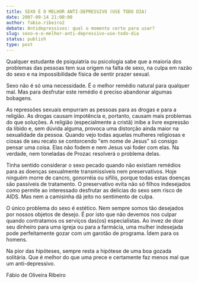 ```yaml
---
title: SEXO É O MELHOR ANTI-DEPRESSIVO (USE TODO DIA)
date: 2007-09-14 21:00:00
author: fabio.ribeiro2
debate: Antidepressivos: qual o momento certo para usar?
slug: sexo-e-o-melhor-anti-depressivo-use-todo-dia
status: publish 
type: post
---
```


  

  

Qualquer estudante de psiquiatria ou psicologia sabe que a maioria dos problemas das pessoas tem sua origem na falta de sexo, na culpa em razão do sexo e na impossibilidade física de sentir prazer sexual.  

  

Sexo não é só uma necessidade. É o melhor remédio natural para qualquer mal. Mas para desfrutar este remédio é preciso abandonar algumas bobagens.  

  

As repressões sexuais empurram as pessoas para as drogas e para a religião. As drogas causam impotência e, portanto, causam mais problemas do que soluções. A religião (especialmente a cristã) inibe a livre expressão da libido e, sem dúvida alguma, provoca uma distorção ainda maior na sexualidade da pessoa. Quando vejo todas aquelas mulheres religiosas e ciosas de seu recato se contorcendo "em nome de Jesus" só consigo pensar uma coisa. Elas não fodem e nem Jesus vai foder com elas. Na verdade, nem toneladas de Prozac resolverá o problema delas.  

  

Tinha sentido considerar o sexo pecado quando não existiam remédios para as doenças sexualmente transmissíveis nem preservativos. Hoje ninguém morre de cancro, gonorréia ou sifilis, porque todas estas doenças são passíveis de tratamento. O preservativo evita não só filhos indesejados como permite ao interessado desfrutar as delicias do sexo sem risco de AIDS. Mas nem a camisinha dá jeito no sentimento de culpa.  

  

O único problema do sexo é estético. Nem sempre somos tão desejados por nossos objetos de desejo. É por isto que não devemos nos culpar quando contratamos os serviços das(os) especialistas. Ao invez de doar seu dinheiro para uma igreja ou para a farmácia, uma mulher indesejada pode perfeitamente gozar com um garotão de programa. Ídem para os homens.  

  

Na pior das hipóteses, sempre resta a hipótese de uma boa gozada solitária. Que é melhor do que uma prece e certamente faz menos mal que um anti-depressivo.  

  

  

Fábio de Oliveira Ribeiro
